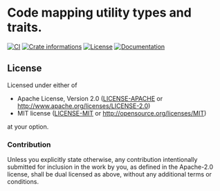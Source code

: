 # Code mapping utility types and traits.

[![CI](https://github.com/timothee-haudebourg/locspan/workflows/CI/badge.svg)](https://github.com/timothee-haudebourg/locspan/actions)
[![Crate informations](https://img.shields.io/crates/v/locspan.svg?style=flat-square)](https://crates.io/crates/locspan)
[![License](https://img.shields.io/crates/l/locspan.svg?style=flat-square)](https://github.com/timothee-haudebourg/locspan#license)
[![Documentation](https://img.shields.io/badge/docs-latest-blue.svg?style=flat-square)](https://docs.rs/locspan)

<!-- cargo-rdme -->

## License

Licensed under either of

 * Apache License, Version 2.0 ([LICENSE-APACHE](LICENSE-APACHE) or http://www.apache.org/licenses/LICENSE-2.0)
 * MIT license ([LICENSE-MIT](LICENSE-MIT) or http://opensource.org/licenses/MIT)

at your option.

### Contribution

Unless you explicitly state otherwise, any contribution intentionally submitted
for inclusion in the work by you, as defined in the Apache-2.0 license, shall be dual licensed as above, without any
additional terms or conditions.
